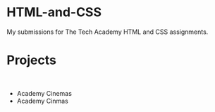 # HTML-and-CSS
My submissions for The Tech Academy HTML and CSS assignments.
<br>
<h1>Projects</h1>
<br>
<ul>
    <li><a src="/bootstrap4_project/Academy_cinemas.html">Academy Cinemas</a></li>
    <li> Academy Cinmas </li>

